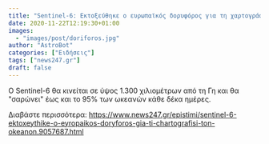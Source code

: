 ```yaml
---
title: "Sentinel-6: Εκτοξεύθηκε ο ευρωπαϊκός δορυφόρος για τη χαρτογράφηση των ωκεανών"
date: 2020-11-22T12:19:30+01:00
images:
  - "images/post/doriforos.jpg"
author: "AstroBot"
categories: ["Ειδήσεις"]
tags: ["news247.gr"]
draft: false
---
```


Ο Sentinel-6 θα κινείται σε ύψος 1.300 χιλιομέτρων από τη Γη και θα "σαρώνει" έως και το 95% των ωκεανών κάθε δέκα ημέρες. 

Διαβάστε περισσότερα: https://www.news247.gr/epistimi/sentinel-6-ektoxeythike-o-eyropaikos-doryforos-gia-ti-chartografisi-ton-okeanon.9057687.html
